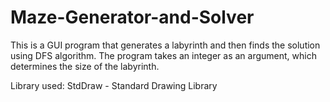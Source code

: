 # Maze-Generator-and-Solver

This is a GUI program that generates a labyrinth and then finds the solution using DFS algorithm.
The program takes an integer as an argument, which determines the size of the labyrinth.


Library used: StdDraw - Standard Drawing Library

